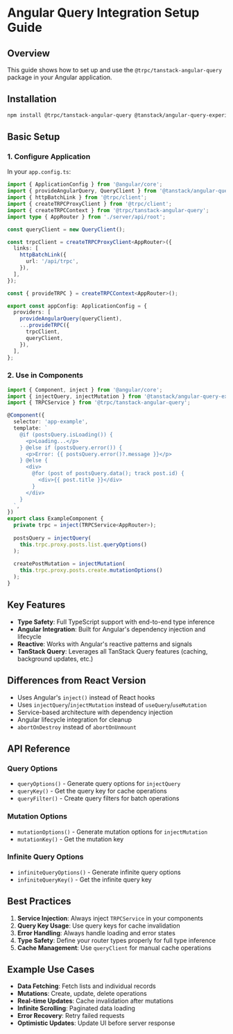 # Angular Query Integration Setup Guide

## Overview

This guide shows how to set up and use the `@trpc/tanstack-angular-query` package in your Angular application.

## Installation

```bash
npm install @trpc/tanstack-angular-query @tanstack/angular-query-experimental
```

## Basic Setup

### 1. Configure Application

In your `app.config.ts`:

```typescript
import { ApplicationConfig } from '@angular/core';
import { provideAngularQuery, QueryClient } from '@tanstack/angular-query-experimental';
import { httpBatchLink } from '@trpc/client';
import { createTRPCProxyClient } from '@trpc/client';
import { createTRPCContext } from '@trpc/tanstack-angular-query';
import type { AppRouter } from './server/api/root';

const queryClient = new QueryClient();

const trpcClient = createTRPCProxyClient<AppRouter>({
  links: [
    httpBatchLink({
      url: '/api/trpc',
    }),
  ],
});

const { provideTRPC } = createTRPCContext<AppRouter>();

export const appConfig: ApplicationConfig = {
  providers: [
    provideAngularQuery(queryClient),
    ...provideTRPC({
      trpcClient,
      queryClient,
    }),
  ],
};
```

### 2. Use in Components

```typescript
import { Component, inject } from '@angular/core';
import { injectQuery, injectMutation } from '@tanstack/angular-query-experimental';
import { TRPCService } from '@trpc/tanstack-angular-query';

@Component({
  selector: 'app-example',
  template: `
    @if (postsQuery.isLoading()) {
      <p>Loading...</p>
    } @else if (postsQuery.error()) {
      <p>Error: {{ postsQuery.error()?.message }}</p>
    } @else {
      <div>
        @for (post of postsQuery.data(); track post.id) {
          <div>{{ post.title }}</div>
        }
      </div>
    }
  `,
})
export class ExampleComponent {
  private trpc = inject(TRPCService<AppRouter>);
  
  postsQuery = injectQuery(
    this.trpc.proxy.posts.list.queryOptions()
  );
  
  createPostMutation = injectMutation(
    this.trpc.proxy.posts.create.mutationOptions()
  );
}
```

## Key Features

- **Type Safety**: Full TypeScript support with end-to-end type inference
- **Angular Integration**: Built for Angular's dependency injection and lifecycle
- **Reactive**: Works with Angular's reactive patterns and signals
- **TanStack Query**: Leverages all TanStack Query features (caching, background updates, etc.)

## Differences from React Version

- Uses Angular's `inject()` instead of React hooks
- Uses `injectQuery`/`injectMutation` instead of `useQuery`/`useMutation`
- Service-based architecture with dependency injection
- Angular lifecycle integration for cleanup
- `abortOnDestroy` instead of `abortOnUnmount`

## API Reference

### Query Options
- `queryOptions()` - Generate query options for `injectQuery`
- `queryKey()` - Get the query key for cache operations
- `queryFilter()` - Create query filters for batch operations

### Mutation Options
- `mutationOptions()` - Generate mutation options for `injectMutation`
- `mutationKey()` - Get the mutation key

### Infinite Query Options
- `infiniteQueryOptions()` - Generate infinite query options
- `infiniteQueryKey()` - Get the infinite query key

## Best Practices

1. **Service Injection**: Always inject `TRPCService` in your components
2. **Query Key Usage**: Use query keys for cache invalidation
3. **Error Handling**: Always handle loading and error states
4. **Type Safety**: Define your router types properly for full type inference
5. **Cache Management**: Use `queryClient` for manual cache operations

## Example Use Cases

- **Data Fetching**: Fetch lists and individual records
- **Mutations**: Create, update, delete operations
- **Real-time Updates**: Cache invalidation after mutations
- **Infinite Scrolling**: Paginated data loading
- **Error Recovery**: Retry failed requests
- **Optimistic Updates**: Update UI before server response